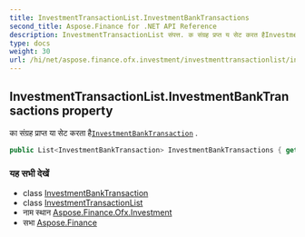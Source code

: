 ```yaml
---
title: InvestmentTransactionList.InvestmentBankTransactions
second_title: Aspose.Finance for .NET API Reference
description: InvestmentTransactionList संपत्त. क संग्रह प्रप्त य सेट करत हैInvestmentBankTransaction .
type: docs
weight: 30
url: /hi/net/aspose.finance.ofx.investment/investmenttransactionlist/investmentbanktransactions/
---
```

## InvestmentTransactionList.InvestmentBankTransactions property

का संग्रह प्राप्त या सेट करता है[`InvestmentBankTransaction`](../../investmentbanktransaction/) .

```csharp
public List<InvestmentBankTransaction> InvestmentBankTransactions { get; set; }
```

### यह सभी देखें

* class [InvestmentBankTransaction](../../investmentbanktransaction/)
* class [InvestmentTransactionList](../)
* नाम स्थान [Aspose.Finance.Ofx.Investment](../../investmenttransactionlist/)
* सभा [Aspose.Finance](../../../)



